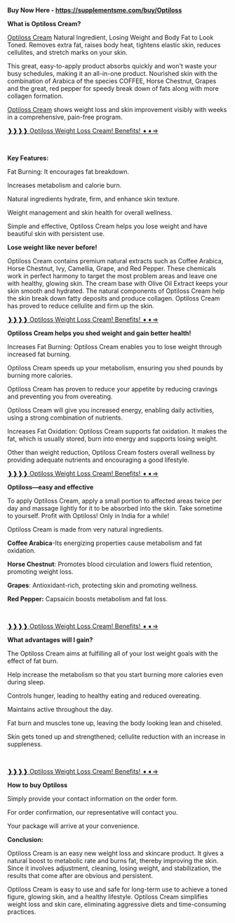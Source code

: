 <p><strong> Buy Now Here - <a href="https://supplementsme.com/buy/Optiloss">https://supplementsme.com/buy/Optiloss</a> </strong></p>
<p><strong>What is Optiloss Cream?</strong></p>
<p><a href="https://supplementsme.com/buy/Optiloss">Optiloss Cream</a> Natural Ingredient, Losing Weight and Body Fat to Look Toned. Removes extra fat, raises body heat, tightens elastic skin, reduces cellulites, and stretch marks on your skin.</p>
<p>This great, easy-to-apply product absorbs quickly and won't waste your busy schedules, making it an all-in-one product. Nourished skin with the combination of Arabica of the species COFFEE, Horse Chestnut, Grapes and the great, red pepper for speedy break down of fats along with more collagen formation.</p>
<p><a href="https://supplementsme.com/buy/Optiloss">Optiloss Cream</a> shows weight loss and skin improvement visibly with weeks in a comprehensive, pain-free program.</p>
<p><a href="https://supplementsme.com/buy/Optiloss">❱❱❱❱ Optiloss Weight Loss Cream! Benefits! ➧➧&rArr;</a></p>
<p>&nbsp;</p>
<p><strong>Key Features:</strong></p>
<p>Fat Burning: It encourages fat breakdown.</p>
<p>Increases metabolism and calorie burn.</p>
<p>Natural ingredients hydrate, firm, and enhance skin texture.</p>
<p>Weight management and skin health for overall wellness.</p>
<p>Simple and effective, Optiloss Cream helps you lose weight and have beautiful skin with persistent use.</p>
<p><strong>Lose weight like never before!</strong></p>
<p>Optiloss Cream contains premium natural extracts such as Coffee Arabica, Horse Chestnut, Ivy, Camellia, Grape, and Red Pepper. These chemicals work in perfect harmony to target the most problem areas and leave one with healthy, glowing skin. The cream base with Olive Oil Extract keeps your skin smooth and hydrated. The natural components of Optiloss Cream help the skin break down fatty deposits and produce collagen. Optiloss Cream has proved to reduce cellulite and firm up the skin.</p>
<p><a href="https://supplementsme.com/buy/Optiloss">❱❱❱❱ Optiloss Weight Loss Cream! Benefits! ➧➧&rArr;</a></p>
<p><strong>Optiloss Cream helps you shed weight and gain better health!</strong></p>
<p>Increases Fat Burning: Optiloss Cream enables you to lose weight through increased fat burning.</p>
<p>Optiloss Cream speeds up your metabolism, ensuring you shed pounds by burning more calories.</p>
<p>Optiloss Cream has proven to reduce your appetite by reducing cravings and preventing you from overeating.</p>
<p>Optiloss Cream will give you increased energy, enabling daily activities, using a strong combination of nutrients.</p>
<p>Increases Fat Oxidation: Optiloss Cream supports fat oxidation. It makes the fat, which is usually stored, burn into energy and supports losing weight.</p>
<p>Other than weight reduction, Optiloss Cream fosters overall wellness by providing adequate nutrients and encouraging a good lifestyle.</p>
<p><a href="https://supplementsme.com/buy/Optiloss">❱❱❱❱ Optiloss Weight Loss Cream! Benefits! ➧➧&rArr;</a></p>
<p><strong>Optiloss&mdash;easy and effective</strong></p>
<p>To apply Optiloss Cream, apply a small portion to affected areas twice per day and massage lightly for it to be absorbed into the skin. Take sometime to yourself. Profit with Optiloss! Only in India for a while!</p>
<p>Optiloss Cream is made from very natural ingredients.</p>
<p><strong>Coffee Arabica</strong>-Its energizing properties cause metabolism and fat oxidation.</p>
<p><strong>Horse Chestnut</strong>: Promotes blood circulation and lowers fluid retention, promoting weight loss.</p>
<p><strong>Grapes</strong>: Antioxidant-rich, protecting skin and promoting wellness.</p>
<p><strong>Red Pepper:</strong> Capsaicin boosts metabolism and fat loss.</p>
<p>&nbsp;</p>
<p><a href="https://supplementsme.com/buy/Optiloss">❱❱❱❱ Optiloss Weight Loss Cream! Benefits! ➧➧&rArr;</a></p>
<p><strong>What advantages will I gain?</strong></p>
<p>The Optiloss Cream aims at fulfilling all of your lost weight goals with the effect of fat burn.</p>
<p>Help increase the metabolism so that you start burning more calories even during sleep.</p>
<p>Controls hunger, leading to healthy eating and reduced overeating.</p>
<p>Maintains active throughout the day.</p>
<p>Fat burn and muscles tone up, leaving the body looking lean and chiseled.</p>
<p>Skin gets toned up and strengthened; cellulite reduction with an increase in suppleness.</p>
<p>&nbsp;</p>
<p><a href="https://supplementsme.com/buy/Optiloss">❱❱❱❱ Optiloss Weight Loss Cream! Benefits! ➧➧&rArr;</a></p>
<p><strong>How to buy Optiloss</strong></p>
<p>Simply provide your contact information on the order form.</p>
<p>For order confirmation, our representative will contact you.</p>
<p>Your package will arrive at your convenience.</p>
<p><strong>Conclusion:</strong></p>
<p>Optiloss Cream is an easy new weight loss and skincare product. It gives a natural boost to metabolic rate and burns fat, thereby improving the skin. Since it involves adjustment, cleaning, losing weight, and stabilization, the results that come after are obvious and persistent.</p>
<p>Optiloss Cream is easy to use and safe for long-term use to achieve a toned figure, glowing skin, and a healthy lifestyle. Optiloss Cream simplifies weight loss and skin care, eliminating aggressive diets and time-consuming practices.</p>
